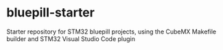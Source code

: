 # bluepill-starter
Starter repository for STM32 bluepill projects, using the CubeMX Makefile builder and STM32 Visual Studio Code plugin
